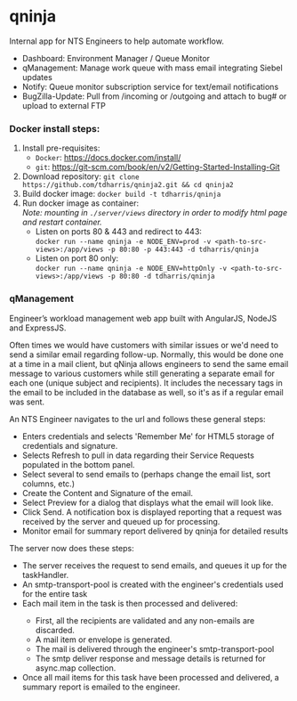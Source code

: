 # qninja
Internal app for NTS Engineers to help automate workflow.
<ul>
<li>Dashboard: Environment Manager / Queue Monitor</li>
<li>qManagement: Manage work queue with mass email integrating Siebel updates</li>
<li>Notify: Queue monitor subscription service for text/email notifications</li>
<li>BugZilla-Update: Pull from /incoming or /outgoing and attach to bug# or upload to external FTP</li>
</ul>

### Docker install steps:
1. Install pre-requisites:
    - `Docker`: https://docs.docker.com/install/
    - `git`: https://git-scm.com/book/en/v2/Getting-Started-Installing-Git
2. Download repository: `git clone https://github.com/tdharris/qninja2.git && cd qninja2`
3. Build docker image: `docker build -t tdharris/qninja`
4. Run docker image as container: 
<br/>*Note: mounting in `./server/views` directory in order to modify html page and restart container.*
    - Listen on ports 80 & 443 and redirect to 443:
    <br/>`docker run --name qninja -e NODE_ENV=prod -v <path-to-src-views>:/app/views -p 80:80 -p 443:443 -d tdharris/qninja`
    - Listen on port 80 only:
    <br/>`docker run --name qninja -e NODE_ENV=httpOnly -v <path-to-src-views>:/app/views -p 80:80 -d tdharris/qninja`

### qManagement
Engineer’s workload management web app built with AngularJS, NodeJS and ExpressJS.

Often times we would have customers with similar issues or we'd need to send a similar email regarding follow-up. Normally, this would be done one at a time in a mail client, but qNinja allows engineers to send the same email message to various customers while still generating a separate email for each one (unique subject and recipients). It includes the necessary tags in the email to be included in the database as well, so it's as if a regular email was sent.

An NTS Engineer navigates to the url and follows these general steps:
<ul>
  <li>Enters credentials and selects 'Remember Me' for HTML5 storage of credentials and signature.</li>
  <li>Selects Refresh to pull in data regarding their Service Requests populated in the bottom panel.</li>
  <li>Select several to send emails to (perhaps change the email list, sort columns, etc.)</li>
  <li>Create the Content and Signature of the email. </li>
  <li>Select Preview for a dialog that displays what the email will look like.</li>
  <li>Click Send. A notification box is displayed reporting that a request was received by the server and queued up for processing.</li>
  <li>Monitor email for summary report delivered by qninja for detailed results</li>
</ul>

The server now does these steps:
<ul>
	<li>The server receives the request to send emails, and queues it up for the taskHandler.</li>
	<li>An smtp-transport-pool is created with the engineer's credentials used for the entire task</li>
	<li>Each mail item in the task is then processed and delivered:</li>
	<ul>
	  <li>First, all the recipients are validated and any non-emails are discarded.</li>
	  <li>A mail item or envelope is generated.</li>
	  <li>The mail is delivered through the engineer's smtp-transport-pool</li>
	  <li>The smtp deliver response and message details is returned for async.map collection.</li>
	</ul>
	<li>Once all mail items for this task have been processed and delivered, a summary report is emailed to the engineer.</li>
</ul>
